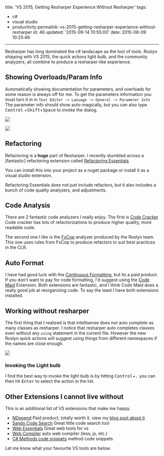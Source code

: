 title: 'VS 2015, Getting Resharper Experience Without Resharper'
tags:

  - c#
  - visual studio
  - productivity
permalink: vs-2015-getting-resharper-experiance-without-resharper
id: 46
updated: '2015-09-14 10:55:00'
date: 2015-08-09 10:25:49
---

Resharper has long dominated the c# landscape as the tool of tools. Roslyn shipping with VS 2015, the quick actions light bulb, and the community analyzers, all combine to produce a resharper-like experience.

## Showing Overloads/Param Info

Automatically showing documentation for parameters, and overloads for some reason is always off for me. To get the parameters information you must turn it in in `Text Editor -> Lanuage -> General -> Parameter Info` The parameter info should show auto-magically, but you can also type <kbd>Control</kbd> +<kbd>Shift</kbd>+<kbd>Space</kbd> to invoke the dialog.

![](/content/images/2015/08/paramInfoExample.png)

![](/content/images/2015/08/paramInfoSetting.PNG)

## Refactoring


Refactoring is a **huge** part of Resharper. I recently stumbled across a [fantastic] refactoring extension called [Refactoring Essentials](http://vsrefactoringessentials.com/)

You can install this into your project as a nuget package or install it as a visual studio extension. 

Refactoring Essentials does not just include refactors, but it also includes a bunch of code quality analyzers, and adjustments.

## Code Analysis

There are 2 fantastic code analyzers I really enjoy. The first is [Code Cracker](http://code-cracker.github.io/) Code cracker has lots of refactorizations to produce higher quality, more readable code. 

The second one I like is the [FxCop](https://www.nuget.org/packages/Microsoft.CodeAnalysis.FxCopAnalyzers/) analyzer produced by the Roslyn team. This one uses rules from FxCop to produce refactors to suit best practices in the CLR.

## Auto Format

I have had good luck with the [Continuous Formatting](https://vlasovstudio.com/continuous-formatting/), but its a paid product. If you don't want to pay for code formatting, I'd suggest using the [Code Maid](http://www.codemaid.net/) Extension. Both extensions are fantastic, and I think Code Maid does a really good job at reorganizing code. To say the least I have both extensions installed. 

## Working without resharper


The first thing that I realized is that intellisense does not auto complete as many classes as resharper. I notice that resharper auto completes classes even without any `using` statement in the current file. However the new Roslyn quick actions will suggest using things from different namespaces if the names are close enough. 

![](/content/images/2015/08/usingStatementExample.png)

### Invoking the Light bulb

I find the best way to invoke the light bulb is by hitting <kbd>Control</kbd>+<kbd>.</kbd> you can then hit <kbd>Enter</kbd> to select the action in the list.

## Other Extensions I cannot live without

This is an additional list of VS extensions that make me happy.

* [NDepend](http://www.ndepend.com/) Paid product, totally worth it. view my [blog post about it](/must-have-tool-ndepend/)
* [Sando Code Search](https://visualstudiogallery.msdn.microsoft.com/06f39a31-20ce-408c-afee-8a02b484db1c) Great little code search tool
* [Web Essentials](http://vswebessentials.com/) Great web tools for vs
* [Web Compiler](https://visualstudiogallery.msdn.microsoft.com/3b329021-cd7a-4a01-86fc-714c2d05bb6c) auto web compiler (less, js, etc.)
* [C# Methods code snippets](https://visualstudiogallery.msdn.microsoft.com/d4e9939d-baac-43d4-bece-960eb57e02c1) method code snippets


Let me know what your favourite VS tools are below.

